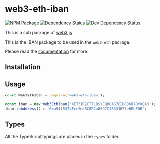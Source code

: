 # web3-eth-iban

[![NPM Package][npm-image]][npm-url] [![Dependency Status][deps-image]][deps-url] [![Dev Dependency Status][deps-dev-image]][deps-dev-url]

This is a sub package of [web3.js][repo]

This is the IBAN package to be used in the `web3-eth` package.

Please read the [documentation][docs] for more.

## Installation

## Usage

```js
const Web3EthIban = require('web3-eth-iban');

const iban = new Web3EthIban('XE75JRZCTTLBSYEQBGAS7GID8DKR7QY0QA3');
iban.toAddress() > '0xa94f5374Fce5edBC8E2a8697C15331677e6EbF0B';
```

[docs]: http://web3js.readthedocs.io/en/1.0/
[repo]: https://github.com/ethereum/web3.js

## Types

All the TypeScript typings are placed in the `types` folder.

[docs]: http://web3js.readthedocs.io/en/1.0/
[repo]: https://github.com/ethereum/web3.js
[npm-image]: https://img.shields.io/npm/v/web3-eth-iban.svg
[npm-url]: https://npmjs.org/package/web3-eth-iban
[deps-image]: https://david-dm.org/ethereum/web3.js/1.x/status.svg?path=packages/web3-eth-iban
[deps-url]: https://david-dm.org/ethereum/web3.js/1.x?path=packages/web3-eth-iban
[deps-dev-image]: https://david-dm.org/ethereum/web3.js/1.x/dev-status.svg?path=packages/web3-eth-iban
[deps-dev-url]: https://david-dm.org/ethereum/web3.js/1.x?type=dev&path=web3-eth-iban
